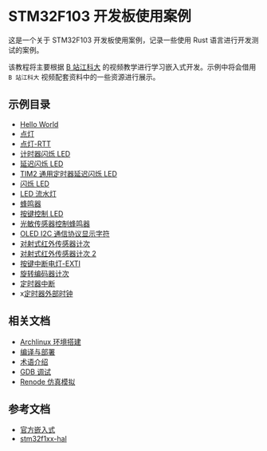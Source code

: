 # STM32F103 开发板使用案例

这是一个关于 STM32F103 开发板使用案例，记录一些使用 Rust 语言进行开发测试的案例。

该教程将主要根据 [B 站江科大](https://www.bilibili.com/video/BV1th411z7sn?p=1&vd_source=c459b4f4f90bc42bb5ddb5baf12e1bc7) 的视频教学进行学习嵌入式开发。示例中将会借用 `B 站江科大` 视频配套资料中的一些资源进行展示。

## 示例目录

- [Hello World](./app/helloworld)
- [点灯](./app/turns_user_led)
- [点灯-RTT](./app/turns_user_led_rtt)
- [计时器闪烁 LED](./app/timer_blinky)
- [延迟闪烁 LED](./app/delay_blinky)
- [TIM2 通用定时器延迟闪烁 LED](./app/tim2_timer_delay_blinky)
- [闪烁 LED](./app/blinky)
- [LED 流水灯](./app/led_flow_light)
- [蜂鸣器](./app/buzzer)
- [按键控制 LED](./app/key_control_led)
- [光敏传感器控制蜂鸣器](./app/light_sensor_control_buzzer)
- [OLED I2C 通信协议显示字符](./app/oled_i2c_show_character)
- [对射式红外传感器计次](./app/opposing_infrared_sensor_count)
- [对射式红外传感器计次 2](./app/opposing_infrared_sensor_count2)
- [按键中断电灯-EXTI](./app/key_control_led_exti)
- [旋转编码器计次](./app/rotary_encoder_count)
- [定时器中断](./app/timer_interrupt)
- x[定时器外部时钟](./app/timer_external_clock)

## 相关文档

- [Archlinux 环境搭建](./docs/Archlinux环境搭建.md)
- [编译与部署](./docs/编译与部署.md)
- [术语介绍](./docs/术语介绍.md)
- [GDB 调试](./docs/GDB调试.md)
- [Renode 仿真模拟](./docs/Renode仿真模拟.md)

## 参考文档

- [官方嵌入式](https://www.rust-lang.org/zh-CN/what/embedded)
- [stm32f1xx-hal](https://github.com/stm32-rs/stm32f1xx-hal)
